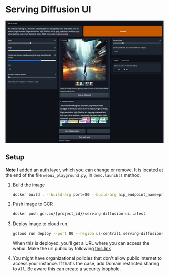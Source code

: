 # Serving Diffusion UI
![Serving Diffusion UI](images/serving_diffusion_ui.png)

## Setup

**Note** I added an auth layer, which you can change or remove. It is located at the end of the file `webui_playground.py`, in `demo.launch()` method.

1. Build the image

    ```bash
    docker build . --build-arg port=80 --build-arg aip_endpoint_name=projects/{project_id}/locations/us-central1/endpoints/{endpoint_id} -t gcr.io/jfacevedo-demos/serving-diffusion-ui:latest
    ```
1. Push image to GCR

    ```bash
    docker push gcr.io/{project_id}/serving-diffusion-ui:latest
    ```
1. Deploy image to cloud run.

    ```bash
    gcloud run deploy --port 80 --region us-central1 serving-diffusion-ui --image gcr.io/{project_id}/serving-diffusion-ui:latest --timeout 3600 ----no-cpu-throttling --cpu=8 --memory 8Gi
    ```

    When this is deployed, you'll get a URL where you can access the webui. Make the url public by following [this link](https://cloud.google.com/run/docs/securing/managing-access#making_a_service_public)

1. You might have organizational policies that don't allow public internet to access your instance. If that's the case, add Domain restricted sharing to `All`. Be aware this can create a security loophole. 